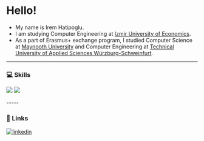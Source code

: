 <h1> Hello! </h1>

- My name is Irem Hatipoglu.
- I am studying Computer Engineering at <a href="https://www.ieu.edu.tr/en">Izmir University of Economics</a>.
- As a part of Erasmus+ exchange program, I studied Computer Science at <a href="https://www.maynoothuniversity.ie"> Maynooth University</a> and Computer Engineering at <a href="https://www.thws.de/en/"> Technical University of Applied Sciences Würzburg-Schweinfurt</a>.
-----

<h3> 💻 Skills </h3>
<p>

<img src="https://img.shields.io/badge/-Java-=181717?style=flat-square&logo=Java&logoColor=orange"/>
<img src="https://img.shields.io/badge/-Github-181717?style=flat-square&logo=GitHub&logoColor=white"/>
</p>
-----
<h3> 🔗 Links</h3>

<a href="https://www.linkedin.com/in/irem-hatipoglu-1ba8a51bb/"><img src="https://img.icons8.com/color/96/000000/linkedin.png" alt="linkedin"/></a>


